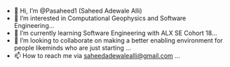 - 👋 Hi, I’m @Pasaheed1 (Saheed Adewale Alli)
- 👀 I’m interested in Computational Geophysics and Software Engineering...
- 🌱 I’m currently learning Software Engineering with ALX SE Cohort 18...
- 💞️ I’m looking to collaborate on making a better enabling environment for people likeminds who are just starting  ...
- 📫 How to reach me via saheedadewalealli@gmail.com ...

<!---
Pasaheed1/Pasaheed1 is a ✨ special ✨ repository because its `README.md` (this file) appears on your GitHub profile.
You can click the Preview link to take a look at your changes.
--->
